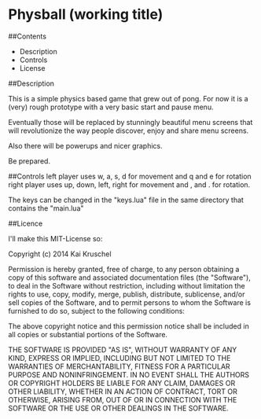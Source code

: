 Physball (working title)
======================

##Contents

* Description
* Controls
* License


##Description

This is a simple physics based game that grew out of pong.
For now it is a (very) rough prototype with a very basic start and pause menu.

Eventually those will be replaced by stunningly beautiful menu screens that will revolutionize
the way people discover, enjoy and share menu screens.

Also there will be powerups and nicer graphics.

Be prepared.


##Controls
left player uses w, a, s, d for movement and q and e for rotation
right player uses up, down, left, right for movement and , and . for rotation.

The keys can be changed in the "keys.lua" file in the same directory that contains the "main.lua"

##Licence

I'll make this MIT-License so:

Copyright (c) 2014 Kai Kruschel

Permission is hereby granted, free of charge, to any person obtaining a copy
of this software and associated documentation files (the "Software"), to deal
in the Software without restriction, including without limitation the rights
to use, copy, modify, merge, publish, distribute, sublicense, and/or sell
copies of the Software, and to permit persons to whom the Software is
furnished to do so, subject to the following conditions:

The above copyright notice and this permission notice shall be included in
all copies or substantial portions of the Software.

THE SOFTWARE IS PROVIDED "AS IS", WITHOUT WARRANTY OF ANY KIND, EXPRESS OR
IMPLIED, INCLUDING BUT NOT LIMITED TO THE WARRANTIES OF MERCHANTABILITY,
FITNESS FOR A PARTICULAR PURPOSE AND NONINFRINGEMENT. IN NO EVENT SHALL THE
AUTHORS OR COPYRIGHT HOLDERS BE LIABLE FOR ANY CLAIM, DAMAGES OR OTHER
LIABILITY, WHETHER IN AN ACTION OF CONTRACT, TORT OR OTHERWISE, ARISING FROM,
OUT OF OR IN CONNECTION WITH THE SOFTWARE OR THE USE OR OTHER DEALINGS IN
THE SOFTWARE.
